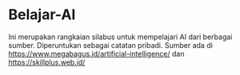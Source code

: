 # Belajar-AI
Ini merupakan rangkaian silabus untuk mempelajari AI dari berbagai sumber. 
Diperuntukan sebagai catatan pribadi.
Sumber ada di https://www.megabagus.id/artificial-intelligence/ dan https://skillplus.web.id/
